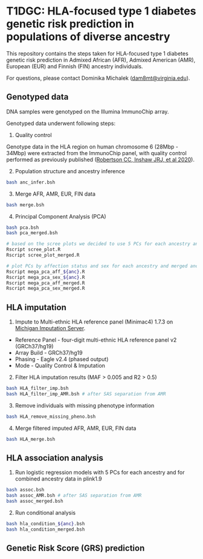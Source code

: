 # T1DGC: HLA-focused type 1 diabetes genetic risk prediction in populations of diverse ancestry

This repository contains the steps taken for HLA-focused type 1 diabetes genetic risk prediction in Admixed African (AFR), Admixed American (AMR), European (EUR) and Finnish (FIN) ancestry individuals. </br>

For questions, please contact Dominika Michalek (dam8mt@virginia.edu).

## Genotyped data
DNA samples were genotyped on the Illumina ImmunoChip array. </br>

Genotyped data underwent following steps:
1. Quality control </br>

Genotype data in the HLA region on human chromosome 6 (28Mbp - 34Mbp) were extracted from the ImmunoChip panel, with quality control performed as previously published ([Robertson CC, Inshaw JRJ, et al 2020](https://pubmed.ncbi.nlm.nih.gov/34127860/)).

2. Population structure and ancestry inference
```bash
bash anc_infer.bsh
```

3. Merge AFR, AMR, EUR, FIN data
```bash
bash merge.bsh
```

4. Principal Component Analysis (PCA) </br>
```bash
bash pca.bsh
bash pca_merged.bsh

# based on the scree plots we decided to use 5 PCs for each ancestry and merged ancestry data for association analysis
Rscript scree_plot.R
Rscript scree_plot_merged.R

# plot PCs by affection status and sex for each ancestry and merged ancestry data
Rscript mega_pca_aff_${anc}.R
Rscript mega_pca_sex_${anc}.R
Rscript mega_pca_aff_merged.R
Rscript mega_pca_sex_merged.R
```

## HLA imputation
1. Impute to Multi-ethnic HLA reference panel (Minimac4) 1.7.3 on [Michigan Imputation Server](https://imputationserver.sph.umich.edu/index.html#!).
- Reference Panel - four-digit multi-ethnic HLA reference panel v2 (GRCh37/hg19)
- Array Build - GRCh37/hg19
- Phasing - Eagle v2.4 (phased output)
- Mode - Quality Control & Imputation

2. Filter HLA imputation results (MAF > 0.005 and R2 > 0.5)
```bash
bash HLA_filter_imp.bsh
bash HLA_filter_imp_AMR.bsh # after SAS separation from AMR
```

3. Remove individuals with missing phenotype information
```bash
bash HLA_remove_missing_pheno.bsh
```

4. Merge filtered imputed AFR, AMR, EUR, FIN data
```bash
bash HLA_merge.bsh
```

## HLA association analysis

1. Run logistic regression models with 5 PCs for each ancestry and for combined ancestry data in plink1.9
```bash
bash assoc.bsh
bash assoc_AMR.bsh # after SAS separation from AMR
bash assoc_merged.bsh
```

2. Run conditional analysis
```bash
bash hla_condition_${anc}.bsh
bash hla_condition_merged.bsh
```

## Genetic Risk Score (GRS) prediction
